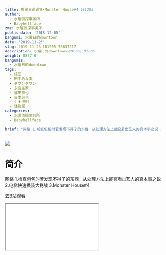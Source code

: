 ```yaml
---
title: 猩猩日语课堂×Monster House#4 181205
author:
  - 水曜侦探事务所
  - Babyhellface
zmz: 水曜侦探事务所
publishdate: '2018-12-05'
bangumi: 水曜日的downtown
date: '2019-11-23'
slug: 2019-11-23-181205-76637217
description: 水曜日的downtown&#8226;181205
weight: 8877.0
bangumis:
  - 水曜日的downtown
tags:
  - 综艺
  - 田中みな実
  - ダウンタウン
  - 永岛圣罗
  - 浦田直也
  - 日本综艺
  - 小木博明
  - 怪物屋
categories:
  - 水曜侦探事务所
  - Babyhellface

brief: "网络 1.检查包包时若发现不得了的东西，从处理方法上能窥看出艺人的真本事之说 2.电梯快速换装大挑战 3.Monster House#4"
---
```

![](https://raw.githubusercontent.com/tcgriffith/owaraisite/master/static/tmpimg/74e3769a3faa07f328cc23dae02b2d3a0f743951.jpg.480.jpg)
# 简介  
网络
1.检查包包时若发现不得了的东西，从处理方法上能窥看出艺人的真本事之说
2.电梯快速换装大挑战
3.Monster House#4  

[去B站观看](https://www.bilibili.com/video/av76637217/)
<div class ="resp-container"><iframe class="testiframe" src="//player.bilibili.com/player.html?aid=76637217"", scrolling="no", allowfullscreen="true" > </iframe></div> 
